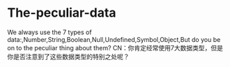 # The-peculiar-data
We always use the 7 types of data:,Number,String,Boolean,Null,Undefined,Symbol,Object,But do you be on to the peculiar thing about them?
CN：你肯定经常使用7大数据类型，但是你是否注意到了这些数据类型的特别之处呢？
